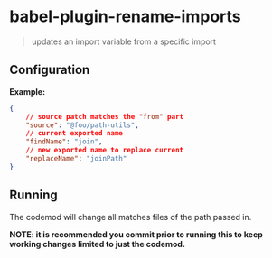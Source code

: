 # babel-plugin-rename-imports

> updates an import variable from a specific import

## Configuration

**Example:**

```json
{
    // source patch matches the "from" part
    "source": "@foo/path-utils",
    // current exported name
    "findName": "join",
    // new exported name to replace current
    "replaceName": "joinPath"
}
```

## Running

The codemod will change all matches files of the path passed in.

**NOTE: it is recommended you commit prior to running this to keep working
changes limited to just the codemod.**

